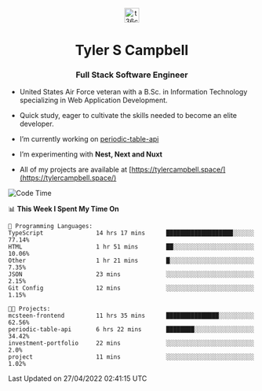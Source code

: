 <p align="center">
<a href="https://www.linkedin.com/in/t36campbell" target="blank"><img align="center" src="https://ik.imagekit.io/t36campbell/Portfolio/linkedin.png.original_m8bbGgPh6.png" alt="t36campbell" height="30" width="30" /></a>
</p>
<h1 align="center">Tyler S Campbell</h1>
<h3 align="center">Full Stack Software Engineer</h3>

* United States Air Force veteran with a B.Sc. in Information Technology specializing in Web Application Development. 

* Quick study, eager to cultivate the skills needed to become an elite developer.

* I’m currently working on [periodic-table-api](https://github.com/t36campbell/periodic-table-api)

* I’m experimenting with **Nest, Next and Nuxt**

* All of my projects are available at [https://tylercampbell.space/](https://tylercampbell.space/)

<!--START_SECTION:waka-->
![Code Time](http://img.shields.io/badge/Code%20Time-1%2C598%20hrs%204%20mins-blue)

📊 **This Week I Spent My Time On** 

```text
💬 Programming Languages: 
TypeScript               14 hrs 17 mins      ███████████████████░░░░░░   77.14% 
HTML                     1 hr 51 mins        ██░░░░░░░░░░░░░░░░░░░░░░░   10.06% 
Other                    1 hr 21 mins        █░░░░░░░░░░░░░░░░░░░░░░░░   7.35% 
JSON                     23 mins             ░░░░░░░░░░░░░░░░░░░░░░░░░   2.15% 
Git Config               12 mins             ░░░░░░░░░░░░░░░░░░░░░░░░░   1.15%

🐱‍💻 Projects: 
mcsteen-frontend         11 hrs 35 mins      ███████████████░░░░░░░░░░   62.56% 
periodic-table-api       6 hrs 22 mins       ████████░░░░░░░░░░░░░░░░░   34.42% 
investment-portfolio     22 mins             ░░░░░░░░░░░░░░░░░░░░░░░░░   2.0% 
project                  11 mins             ░░░░░░░░░░░░░░░░░░░░░░░░░   1.02%

```


 Last Updated on 27/04/2022 02:41:15 UTC
<!--END_SECTION:waka-->
